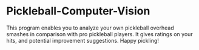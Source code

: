 # Pickleball-Computer-Vision
This program enables you to analyze your own pickleball overhead smashes in comparison with pro pickleball players. It gives ratings on your hits, and potential improvement suggestions. Happy pickling!
